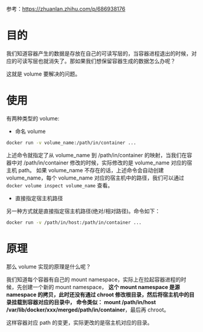 参考：https://zhuanlan.zhihu.com/p/686938176

# 目的

我们知道容器产生的数据是存放在自己的可读写层的，当容器进程退出的时候，对应的可读写层也就消失了。那如果我们想保留容器生成的数据怎么办呢？<br>

这就是 volume 要解决的问题。

# 使用

有两种类型的 volume:

- 命名 volume

```sh
docker run -v volume_name:/path/in/container ...
```

上述命令就指定了从 volume_name 到 /path/in/container 的映射，当我们在容器中对 /path/in/container 修改的时候，实际修改的是 volume_name 对应的宿主机 path。
如果 volume_name 不存在的话，上述命令会自动创建 volume_name，每个 volume_name 对应的宿主机中的路径，我们可以通过 `docker volume inspect volume_name` 查看。

- 直接指定宿主机路径

另一种方式就是直接指定宿主机路径(绝对/相对路径)。命令如下：

```sh
docker run -v /path/in/host:/path/in/container ...
```

# 原理

那么 volume 实现的原理是什么呢？<br>

我们知道每个容器有自己的 mount namespace，实际上在拉起容器进程的时候，先创建一个新的 mount namespace，
**这个 mount namespace 是源 namespace 的拷贝，此时还没有通过 chroot 修改根目录，然后将宿主机中的目录挂载到容器对应的目录中，
命令类似： mount /path/in/host /var/lib/docker/xxx/merged/path/in/container**，最后再 chroot。

这样容器对应 path 的变更，实际更改的是宿主机对应的目录。